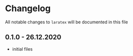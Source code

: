 # Changelog

All notable changes to `laratex` will be documented in this file

## 0.1.0 - 26.12.2020

- initial files
